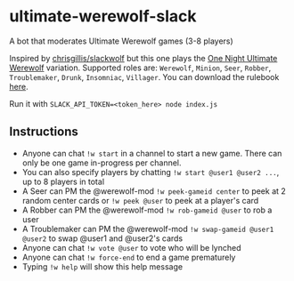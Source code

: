 # ultimate-werewolf-slack

A bot that moderates Ultimate Werewolf games (3-8 players)

Inspired by [chrisgillis/slackwolf](https://github.com/chrisgillis/slackwolf) but this one plays the [One Night Ultimate Werewolf](https://boardgamegeek.com/boardgame/147949/one-night-ultimate-werewolf) variation. Supported roles are: `Werewolf`, `Minion`, `Seer`, `Robber`, `Troublemaker`, `Drunk`, `Insomniac`, `Villager`. You can download the rulebook [here](https://drive.google.com/file/d/0BzzjKoXCqlyubTUxZFRPblFoMFU/view?usp=sharing).

Run it with `SLACK_API_TOKEN=<token_here> node index.js`

## Instructions

* Anyone can chat `!w start` in a channel to start a new game. There can only be one game in-progress per channel.
* You can also specify players by chatting `!w start @user1 @user2 ...`, up to 8 players in total
* A Seer can PM the @werewolf-mod `!w peek-gameid center` to peek at 2 random center cards or `!w peek @user` to peek at a player's card
* A Robber can PM the @werewolf-mod `!w rob-gameid @user` to rob a user
* A Troublemaker can PM the @werewolf-mod `!w swap-gameid @user1 @user2` to swap @user1 and @user2's cards
* Anyone can chat `!w vote @user` to vote who will be lynched
* Anyone can chat `!w force-end` to end a game prematurely
* Typing `!w help` will show this help message
